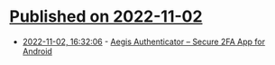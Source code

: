 # [Published on 2022-11-02](index.md)

* [2022-11-02, 16:32:06](https://news.ycombinator.com/item?id=33438540) - [Aegis Authenticator – Secure 2FA App for Android](https://getaegis.app/)
